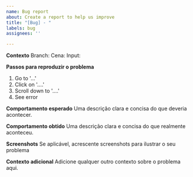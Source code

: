 ```yaml
---
name: Bug report
about: Create a report to help us improve
title: "[Bug] - "
labels: bug
assignees: ''

---
```


**Contexto**
Branch:
Cena:
Input:

**Passos para reproduzir o problema**
1. Go to '...'
2. Click on '....'
3. Scroll down to '....'
4. See error

**Comportamento esperado**
Uma descrição clara e concisa do que deveria acontecer.

**Comportamento obtido**
Uma descrição clara e concisa do que realmente aconteceu.

**Screenshots**
Se aplicável, acrescente screenshots para ilustrar o seu problema

**Contexto adicional**
Adicione qualquer outro contexto sobre o problema aqui.
